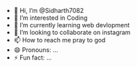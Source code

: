 - 👋 Hi, I’m @Sidharth7082
- 👀 I’m interested in Coding 
- 🌱 I’m currently learning web devlopment
- 💞️ I’m looking to collaborate on instagram
- 📫 How to reach me pray to god
- 😄 Pronouns: ...
- ⚡ Fun fact: ...

<!---
Sidharth7082/Sidharth7082 is a ✨ special ✨ repository because its `README.md` (this file) appears on your GitHub profile.
You can click the Preview link to take a look at your changes.
--->
